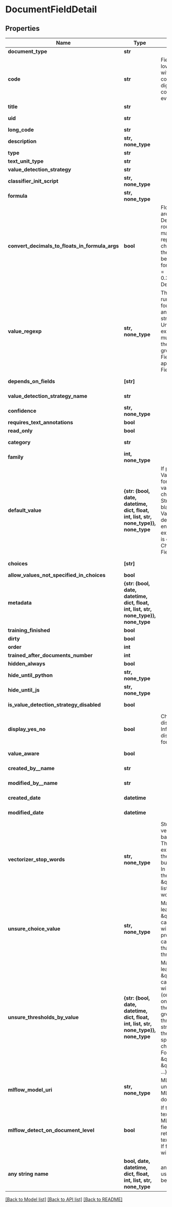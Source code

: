 # DocumentFieldDetail


## Properties
Name | Type | Description | Notes
------------ | ------------- | ------------- | -------------
**document_type** | **str** |  | 
**code** | **str** | Field codes must be lowercase, should start with  a Latin letter, and contain only Latin letters, digits, underscores. Field codes must be unique to every Document Type. | 
**title** | **str** |  | 
**uid** | **str** |  | [optional] [readonly] 
**long_code** | **str** |  | [optional] 
**description** | **str, none_type** |  | [optional] 
**type** | **str** |  | [optional] 
**text_unit_type** | **str** |  | [optional] 
**value_detection_strategy** | **str** |  | [optional] 
**classifier_init_script** | **str, none_type** |  | [optional] 
**formula** | **str, none_type** |  | [optional] 
**convert_decimals_to_floats_in_formula_args** | **bool** | Floating point field values      are represented in Python Decimal type to avoid rounding problems in machine numbers representations.      Use this checkbox for converting them to Python float type before calculating the formula.      Float: 0.1 + 0.2 &#x3D; 0.30000000000000004. Decimal: 0.1 + 0.2 &#x3D; 0.3. | [optional] 
**value_regexp** | **str, none_type** | This regular expression is run on the sentence      found by a Field Detector and extracts a specific string value from a Text Unit. If the regular expression returns multiple matching groups, then the first matching group will be used by the Field. This is only applicable to String Fields. | [optional] 
**depends_on_fields** | **[str]** |  | [optional] [readonly] 
**value_detection_strategy_name** | **str** |  | [optional] [readonly] 
**confidence** | **str, none_type** |  | [optional] 
**requires_text_annotations** | **bool** |  | [optional] 
**read_only** | **bool** |  | [optional] 
**category** | **str** |  | [optional] [readonly] 
**family** | **int, none_type** |  | [optional] 
**default_value** | **{str: (bool, date, datetime, dict, float, int, list, str, none_type)}, none_type** | If populated, the Default Value will be displayed for this Field if no other value is found by the chosen Value Detection Strategy. Leave this form blank to have the Field Value remain empty by default. Please wrap entries with quotes, example: “landlord”. This is only applicable to Choice and Multi Choice Fields. | [optional] 
**choices** | **[str]** |  | [optional] [readonly] 
**allow_values_not_specified_in_choices** | **bool** |  | [optional] 
**metadata** | **{str: (bool, date, datetime, dict, float, int, list, str, none_type)}, none_type** |  | [optional] 
**training_finished** | **bool** |  | [optional] 
**dirty** | **bool** |  | [optional] 
**order** | **int** |  | [optional] 
**trained_after_documents_number** | **int** |  | [optional] 
**hidden_always** | **bool** |  | [optional] 
**hide_until_python** | **str, none_type** |  | [optional] 
**hide_until_js** | **str, none_type** |  | [optional] 
**is_value_detection_strategy_disabled** | **bool** |  | [optional] [readonly] 
**display_yes_no** | **bool** | Checking this box will      display “Yes” if Related Info text is found, and display “No” if no text is found. | [optional] 
**value_aware** | **bool** |  | [optional] [readonly] 
**created_by__name** | **str** |  | [optional] [readonly] 
**modified_by__name** | **str** |  | [optional] [readonly] 
**created_date** | **datetime** |  | [optional] [readonly] 
**modified_date** | **datetime** |  | [optional] [readonly] 
**vectorizer_stop_words** | **str, none_type** | Stop words for vectorizers      user in field-based ML field detection. These stop words are excluded from going into the feature vector part      build based on this field. In addition to these words the standard sklearn \&quot;english\&quot; word list is used.      Format: each word on new line | [optional] 
**unsure_choice_value** | **str, none_type** | Makes sense for machine learning      strategies with \&quot;Unsure\&quot; category. The strategy will return this value if probabilities of all other categories      appear lower than the specified threshold. | [optional] 
**unsure_thresholds_by_value** | **{str: (bool, date, datetime, dict, float, int, list, str, none_type)}, none_type** | Makes sense for machine learning      strategies with \&quot;Unsure\&quot; category. The strategy will return concrete result (one of choice values) only if      the probability of the detected value is greater than this threshold. Otherwise the strategy returns None      or the choice value specified in \&quot;Unsure choice value\&quot; field. Format: { \&quot;value1\&quot;: 0.9, \&quot;value2\&quot;: 0.5, ...}.      Default: 0.9 | [optional] 
**mlflow_model_uri** | **str, none_type** | MLFlow model URI      understandable by the MLFlow artifact downloading routines. | [optional] 
**mlflow_detect_on_document_level** | **bool** | If true - whole      document text will be sent to the MLFlow model and the field value will be returned for the whole text with no     annotations. If false - each text unit will be sent separately. | [optional] 
**any string name** | **bool, date, datetime, dict, float, int, list, str, none_type** | any string name can be used but the value must be the correct type | [optional]

[[Back to Model list]](../README.md#documentation-for-models) [[Back to API list]](../README.md#documentation-for-api-endpoints) [[Back to README]](../README.md)


